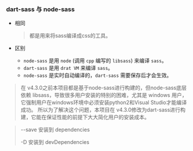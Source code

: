 ### dart-sass 与 node-sass

+ 相同

  >  都是用来将sass编译成css的工具。

+ 区别
  + `node-sass` 是用 `node` (调用 `cpp` 编写的 `libsass`) 来编译 `sass`。
  + `dart-sass` 是用 `drat VM` 来编译 `sass`。
  + `node-sass` 是实时自动编译的，`dart-sass` 需要保存后才会生效。

> 在 v4.3.0之前本项目都是基于node-sass进行构建的，但node-sass底层依赖 libsass，导致很多用户安装的特别的困难，尤其是 windows 用户，它强制用户在windows环境中必须安装python2和Visual Studio才能编译成功。
> 所以为了解决这个问题，本项目在 v4.3.0修改为dart-sass进行构建，它能在保证性能的前提下大大简化用户的安装成本。



> --save 安装到 dependencies
>
> -D 安装到 devDependencies

 